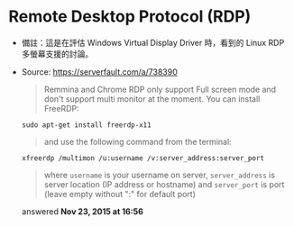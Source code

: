 # Remote Desktop Protocol (RDP)

- 備註：這是在評估 Windows Virtual Display Driver 時，看到的 Linux RDP 多螢幕支援的討論。
- Source: https://serverfault.com/a/738390

    > Remmina and Chrome RDP only support Full screen mode and don't support multi monitor at the moment. You can install FreeRDP:

    ```
    sudo apt-get install freerdp-x11
    ```

    > and use the following command from the terminal:

    ```
    xfreerdp /multimon /u:username /v:server_address:server_port
    ```
    > where `username` is your username on server, `server_address` is server location (IP address or hostname) and `server_port` is port (leave empty without ":" for default port)

    answered **Nov 23, 2015 at 16:56**
